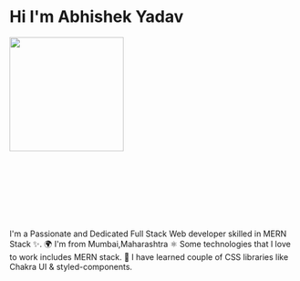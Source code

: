 

# Hi  I'm Abhishek Yadav


<img src="https://r7q6w9z6.rocketcdn.me/career/wp-content/uploads/2020/04/afaf2a1a497b57e053c045b2ea78bb07.gif" width="200" height="200" margin="auto" />

<br>
<br><br><br><br><br><br><br><br>
I'm a Passionate and Dedicated Full Stack Web developer skilled in MERN Stack ✨.
🌍 I'm from Mumbai,Maharashtra
⚛️ Some technologies that I love to work includes MERN stack.
🚀 I have learned couple of CSS libraries like Chakra UI & styled-components.
 
 
